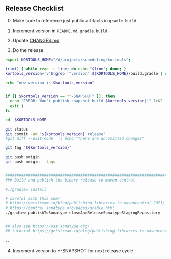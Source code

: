 ## Release Checklist

0. Make sure to reference just public artifacts in `gradle.build`

1. Increment version in `README.md`, `gradle.build`

3. Update [CHANGES.md](../CHANGES.md)

5. Do the release

```bash
export KORTOOLS_HOME="/d/projects/scheduling/kortools";

trim() { while read -r line; do echo "$line"; done; }
kortools_version='v'$(grep '^version' ${KORTOOLS_HOME}/build.gradle | cut -f2 -d' ' | tr -d "'" | trim)

echo "new version is $kortools_version"


if [[ $kortools_version == *"-SNAPSHOT" ]]; then
  echo "ERROR: Won't publish snapshot build $kortools_version}!" 1>&2
  exit 1
fi

cd  $KORTOOLS_HOME

git status
git commit -am "${kortools_version} release"
#git diff --exit-code  || echo "There are uncomitted changes"

git tag "${kortools_version}"

git push origin 
git push origin --tags


########################################################################
### Build and publish the binary release to maven-central

#./gradlew install

# careful with this one!
# https://getstream.io/blog/publishing-libraries-to-mavencentral-2021/
# https://central.sonatype.org/pages/gradle.html
./gradlew publishToSonatype closeAndReleaseSonatypeStagingRepository


## also see https://oss.sonatype.org/
## tutorial https://getstream.io/blog/publishing-libraries-to-mavencentral-2021/
```

--

4. Increment version to *-SNAPSHOT for next release cycle

